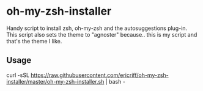 # oh-my-zsh-installer
Handy script to install zsh, oh-my-zsh and the autosuggestions plug-in. This script also sets the theme to "agnoster" because.. this is my script and that's the theme I like.

## Usage
curl -sSL https://raw.githubusercontent.com/ericriff/oh-my-zsh-installer/master/oh-my-zsh-installer.sh | bash -
